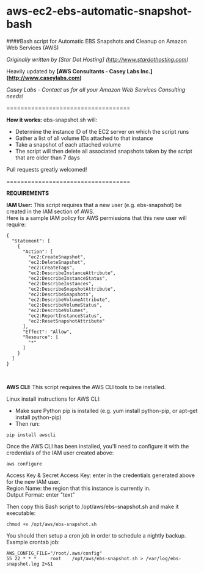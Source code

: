 aws-ec2-ebs-automatic-snapshot-bash
===================================

####Bash script for Automatic EBS Snapshots and Cleanup on Amazon Web Services (AWS)

*Originally written by [Star Dot Hosting] (http://www.stardothosting.com)*

Heavily updated by  **[AWS Consultants - Casey Labs Inc.] (http://www.caseylabs.com)**

*Casey Labs - Contact us for all your Amazon Web Services Consulting needs!*

===================================

**How it works:**
ebs-snapshot.sh will:
- Determine the instance ID of the EC2 server on which the script runs
- Gather a list of all volume IDs attached to that instance
- Take a snapshot of each attached volume
- The script will then delete all associated snapshots taken by the script that are older than 7 days


Pull requests greatly welcomed!

===================================

**REQUIREMENTS**

**IAM User:** This script requires that a new user (e.g. ebs-snapshot) be created in the IAM section of AWS.   
Here is a sample IAM policy for AWS permissions that this new user will require:

```
{
  "Statement": [
    {
      "Action": [
        "ec2:CreateSnapshot",
        "ec2:DeleteSnapshot",
        "ec2:CreateTags",
        "ec2:DescribeInstanceAttribute",
        "ec2:DescribeInstanceStatus",
        "ec2:DescribeInstances",
        "ec2:DescribeSnapshotAttribute",
        "ec2:DescribeSnapshots",
        "ec2:DescribeVolumeAttribute",
        "ec2:DescribeVolumeStatus",
        "ec2:DescribeVolumes",
        "ec2:ReportInstanceStatus",
        "ec2:ResetSnapshotAttribute"
      ],
      "Effect": "Allow",
      "Resource": [
        "*"
      ]
    }
  ]
}
```
<br />

**AWS CLI:** This script requires the AWS CLI tools to be installed.

Linux install instructions for AWS CLI:
 - Make sure Python pip is installed (e.g. yum install python-pip, or apt-get install python-pip)
 - Then run: 
```
pip install awscli
```
Once the AWS CLI has been installed, you'll need to configure it with the credentials of the IAM user created above:

```
aws configure
```

Access Key & Secret Access Key: enter in the credentials generated above for the new IAM user.  
Region Name: the region that this instance is currently in.  
Output Format: enter "text"  


Then copy this Bash script to /opt/aws/ebs-snapshot.sh and make it executable:
```
chmod +x /opt/aws/ebs-snapshot.sh
```

You should then setup a cron job in order to schedule a nightly backup. Example crontab job:
```
AWS_CONFIG_FILE="/root/.aws/config"
55 22 * * *     root    /opt/aws/ebs-snapshot.sh > /var/log/ebs-snapshot.log 2>&1
```
